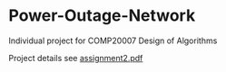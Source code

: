 # Power-Outage-Network

Individual project for COMP20007 Design of Algorithms

Project details see [assignment2.pdf](https://github.com/Bruce-zzhu/Power-Outage-Network/blob/main/assignment2.pdf)
